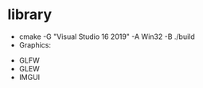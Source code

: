 
# library
- cmake -G "Visual Studio 16 2019" -A Win32 -B ./build
- Graphics:
+ GLFW
+ GLEW
+ IMGUI
